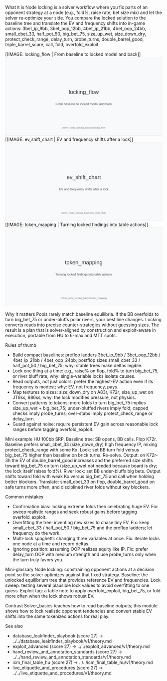 What it is
Node locking is a solver workflow where you fix parts of an opponent strategy at a node (e.g., fold%, raise rate, bet size mix) and let the solver re-optimize your side. You compare the locked solution to the baseline tree and translate the EV and frequency shifts into in-game actions: 3bet_ip_9bb, 3bet_oop_12bb, 4bet_ip_21bb, 4bet_oop_24bb, small_cbet_33, half_pot_50, big_bet_75, size_up_wet, size_down_dry, protect_check_range, delay_turn, probe_turns, double_barrel_good, triple_barrel_scare, call, fold, overfold_exploit.

[[IMAGE: locking_flow | From baseline to locked model and back]]
![From baseline to locked model and back](images/locking_flow.svg)
[[IMAGE: ev_shift_chart | EV and frequency shifts after a lock]]
![EV and frequency shifts after a lock](images/ev_shift_chart.svg)
[[IMAGE: token_mapping | Turning locked findings into table actions]]
![Turning locked findings into table actions](images/token_mapping.svg)

Why it matters
Pools rarely match baseline equilibria. If the BB overfolds to turn big_bet_75 or under-bluffs polar rivers, your best line changes. Locking converts reads into precise counter-strategies without guessing sizes. The result is a plan that is solver-aligned by construction and exploit-aware in execution, portable from HU to 6-max and MTT spots.

Rules of thumb
- Build compact baselines: preflop ladders 3bet_ip_9bb / 3bet_oop_12bb / 4bet_ip_21bb / 4bet_oop_24bb; postflop sizes small_cbet_33 / half_pot_50 / big_bet_75; why: stable trees make deltas legible.
- Lock one thing at a time: e.g., raise% on flop, fold% to turn big_bet_75, or river bluff rate; why: single-variable locks isolate causes.
- Read outputs, not just colors: prefer the highest-EV action even if its frequency is modest; why: EV, not frequency, pays.
- Map textures to sizes: size_down_dry on A83r, K72r; size_up_wet on JT9ss, 986ss; why: the lock modifies pressure, not physics.
- Convert patterns to tokens: more folds to turn big_bet_75 implies size_up_wet + big_bet_75; under-bluffed rivers imply fold; capped checks imply probe_turns; over-stabs imply protect_check_range or delay_turn.
- Guard against noise: require persistent EV gain across reasonable lock ranges before tagging overfold_exploit.

Mini example
HU 100bb SRP. Baseline tree: SB opens, BB calls. Flop K72r. Baseline prefers small_cbet_33 (size_down_dry) high frequency IP, mixing protect_check_range with some Kx. Lock: set BB turn fold versus big_bet_75 higher than baseline on brick turns. Re-solve. Output: on K72r-3h the EV of double_barrel_good increases and the preferred size shifts toward big_bet_75 on turn (size_up_wet not needed because board is dry; the lock itself raises fold%). River lock: set BB under-bluffs big bets. Output shifts toward fold with weak Kx versus big_bet_75 and call when holding better blockers. Translate: small_cbet_33 on flop, double_barrel_good on safe turns more often, and disciplined river folds without key blockers.

Common mistakes
- Confirmation bias: locking extreme folds then celebrating huge EV. Fix: sweep realistic ranges and seek robust gains before tagging overfold_exploit.
- Overfitting the tree: inventing new sizes to chase tiny EV. Fix: keep small_cbet_33 / half_pot_50 / big_bet_75 and the preflop ladders; let frequency do the work.
- Multi-lock spaghetti: changing three variables at once. Fix: iterate locks one node at a time and record deltas.
- Ignoring position: assuming OOP realizes equity like IP. Fix: prefer delay_turn OOP with medium strength and use probe_turns only when the turn truly favors you.

Mini-glossary
Node locking: constraining opponent actions at a decision point so the solver optimizes against that fixed strategy.
Baseline: the unlocked equilibrium tree that provides reference EV and frequencies.
Lock sweep: testing several plausible lock values to avoid overfitting to one guess.
Exploit tag: a table note to apply overfold_exploit, big_bet_75, or fold more often when the lock shows robust EV.

Contrast
Solver_basics teaches how to read baseline outputs; this module shows how to lock realistic opponent tendencies and convert stable EV shifts into the same tokenized actions for real play.

See also
- database_leakfinder_playbook (score 27) -> ../../database_leakfinder_playbook/v1/theory.md
- exploit_advanced (score 27) -> ../../exploit_advanced/v1/theory.md
- hand_review_and_annotation_standards (score 27) -> ../../hand_review_and_annotation_standards/v1/theory.md
- icm_final_table_hu (score 27) -> ../../icm_final_table_hu/v1/theory.md
- live_etiquette_and_procedures (score 27) -> ../../live_etiquette_and_procedures/v1/theory.md